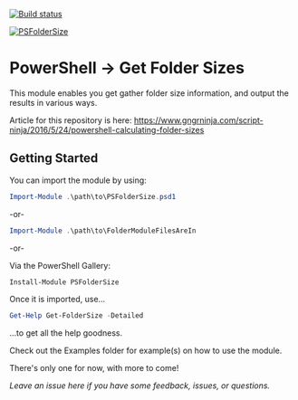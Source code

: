 [![Build status](https://ci.appveyor.com/api/projects/status/dc0dfydghko3jck5/branch/master?svg=true)](https://ci.appveyor.com/project/gngrninja/psfoldersize/branch/master)

[![PSFolderSize](https://static1.squarespace.com/static/5644323de4b07810c0b6db7b/t/5bcc1e9e419202a53790e662/1540103847317/PSFolderSize.png)](https://www.gngrninja.com/script-ninja/2016/5/24/powershell-calculating-folder-sizes)

# PowerShell -> Get Folder Sizes
This module enables you get gather folder size information, and output the results in various ways.

Article for this repository is here:
https://www.gngrninja.com/script-ninja/2016/5/24/powershell-calculating-folder-sizes

## Getting Started
You can import the module by using: 

```powershell
Import-Module .\path\to\PSFolderSize.psd1
```
-or-
```powershell
Import-Module .\path\to\FolderModuleFilesAreIn
```
-or-

Via the PowerShell Gallery:

```powershell
Install-Module PSFolderSize
```

Once it is imported, use...

```powershell
Get-Help Get-FolderSize -Detailed 
```
...to get all the help goodness.

Check out the Examples folder for example(s) on how to use the module.

There's only one for now, with more to come!

*Leave an issue here if you have some feedback, issues, or questions.*
